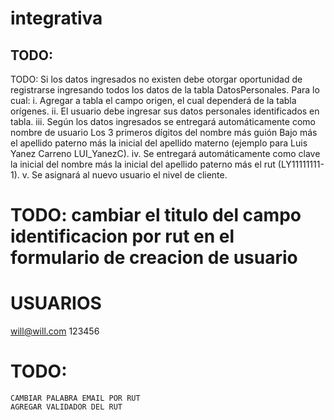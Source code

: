 # integrativa 

## TODO:
TODO: 
  Si los datos ingresados no existen debe otorgar oportunidad de registrarse ingresando todos los
  datos de la tabla DatosPersonales. Para lo cual:
    i. Agregar a tabla el campo origen, el cual dependerá de la tabla orígenes.
    ii. El usuario debe ingresar sus datos personales identificados en tabla.
    iii. Según los datos ingresados se entregará automáticamente como nombre de usuario Los
      3 primeros dígitos del nombre más guión Bajo más el apellido paterno más la inicial del
      apellido materno (ejemplo para Luis Yanez Carreno LUI_YanezC).
    iv. Se entregará automáticamente como clave la inicial del nombre más la inicial del
    apellido paterno más el rut (LY11111111-1).
    v. Se asignará al nuevo usuario el nivel de cliente.
# TODO: cambiar el titulo del campo identificacion por rut en el formulario de creacion de usuario

# USUARIOS 
will@will.com
123456

# TODO:
    CAMBIAR PALABRA EMAIL POR RUT
    AGREGAR VALIDADOR DEL RUT
